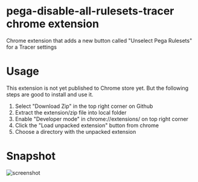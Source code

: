 # pega-disable-all-rulesets-tracer chrome extension
Chrome extension that adds a new button called "Unselect Pega Rulesets" for a Tracer settings

# Usage
This extension is not yet published to Chrome store yet. But the following steps are good to install and use it.
1. Select "Download Zip" in the top right corner on Github
2. Extract the extension/zip file into local folder
3. Enable "Developer mode" in chrome://extensions/ on top right corner
4. Click the "Load unpacked extension" button from chrome
5. Choose a directory with the unpacked extension
# Snapshot
![screenshot](https://github.com/tobobby/pega-disable-all-rulesets-tracer/raw/master/Tracer_New_Button.png)
